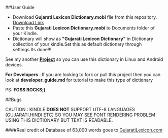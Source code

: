 ##User Guide

- Download **Gujarati Lexicon Dictionary.mobi** file from this repository. [Download Link](https://github.com/arpan-chavda/kindle_gujarati_dictionary/blob/master/Gujarati%20Lexicon%20Dictionary.mobi?raw=true)
- Paste this **Gujarati Lexicon Dictionary.mobi** to Documents folder of your Kindle.
- Dictionary will show as **"Gujarati Lexicon Dictionary"** in Dictionary collection of your kindle.Set this as default dictionary through settings.Its done!!!


See my another **[Project](https://github.com/codejar-lab/oguj-dict-pkg/)** so you can use this dictionary in Linux and Android devices. 

**For Developers** : If you are looking to fork or pull this project then you can look at **developer_guide.md** for tutorial to make this type of dictionary

PS: **FOSS ROCKS;)**

##Bugs

CAUTION : KINDLE **DOES NOT** SUPPORT UTF-8 LANGUAGES (GUJARATI,HINDI ETC) SO YOU MAY SEE  FONT RENDERING PROBLEM USING THIS DICTIONARY BUT TEXT IS READABLE.

####Real credit of Database of 63,000 words goes to [GujaratiLexicon.com](http://www.gujaratilexicon.com)

